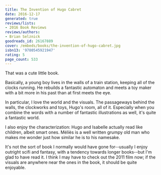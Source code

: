 ```yaml
---
title: The Invention of Hugo Cabret
date: 2016-12-17
generated: true
reviews/lists:
- 2016 Book Reviews
reviews/authors:
- Brian Selznick
goodreads_id: 26167889
cover: /embeds/books/the-invention-of-hugo-cabret.jpg
isbn13: '9780545921947'
rating: 5
page_count: 533
---
```

That was a cute little book.  

Basically, a young boy lives in the walls of a train station, keeping all of the clocks running. He rebuilds a fantastic automaton and meets a toy maker with a bit more in his past than at first meets the eye.  

<!--more-->

In particular, I love the world and the visuals. The passageways behind the walls, the clockworks and toys, Hugo's room, all of it. Especially when you combine the words with a number of fantastic illustrations as well, it's quite a fantastic world.  

I also enjoy the characterization: Hugo and Isabelle actually read like children, albeit smart ones. Méliès is a well written grumpy old man who makes me wonder just how similar he is to his namesake.  

It's not the sort of book I normally would have gone for--usually I enjoy outright scifi and fantasy, with a tendency towards longer books--but I'm glad to have read it. I think I may have to check out the 2011 film now; if the visuals are anywhere near the ones in the book, it should be quite enjoyable.